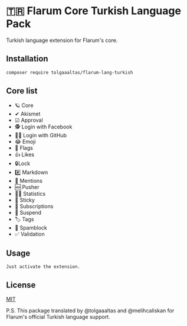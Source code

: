 # 🇹🇷 Flarum Core Turkish Language Pack

Turkish language extension for Flarum's core.

## Installation

```bash
composer require tolgaaaltas/flarum-lang-turkish
```

## Core list

- 🪐 Core
- ✔ Akismet
- ☑ Approval
- 🕵️ Login with Facebook
- 👨‍💻 Login with GitHub
- 😂 Emoji
- 🏴 Flags
- 👍 Likes
- 🔒Lock
- #️⃣ Markdown
- 💬 Mentions
- 🆕 Pusher
- 👨‍💼 Statistics
- 📌 Sticky
- 🔔 Subscriptions
- 📨 Suspend
- 🏷️ Tags
- 🛑 Spamblock
- ✅ Validation

## Usage

```
Just activate the extension.
```

## License
[MIT](https://choosealicense.com/licenses/mit/)

P.S. This package translated by @tolgaaaltas and @melihcaliskan for Flarum's official Turkish language support.
